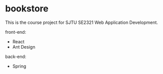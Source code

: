 # bookstore
This is the course project for  SJTU SE2321 Web Application Development.

front-end: 
* React
* Ant Design

back-end:

* Spring
